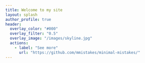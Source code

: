 ```yaml
---
title: Welcome to my site
layout: splash
author_profile: true
header:
  overlay_color: "#000"
  overlay_filter: "0.5"
  overlay_image: "/images/skyline.jpg"
  actions:
    - label: "See more"
      url: "https://github.com/mmistakes/minimal-mistakes/"
---
```

